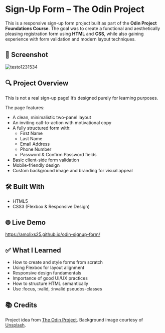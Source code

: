 # Sign-Up Form – The Odin Project

This is a responsive sign-up form project built as part of the **Odin Project Foundations Course**. The goal was to create a functional and aesthetically pleasing registration form using **HTML** and **CSS**, while also gaining experience with form validation and modern layout techniques.

## 📸 Screenshot

![testo1231534](https://github.com/user-attachments/assets/479b2d50-4edf-4fd2-bb12-36811df76bde)

## 🔍 Project Overview

This is not a real sign-up page! It’s designed purely for learning purposes.

The page features:
- A clean, minimalistic two-panel layout
- An inviting call-to-action with motivational copy
- A fully structured form with:
  - First Name
  - Last Name
  - Email Address
  - Phone Number
  - Password & Confirm Password fields
- Basic client-side form validation
- Mobile-friendly design
- Custom background image and branding for visual appeal

## 🛠️ Built With

- HTML5
- CSS3 (Flexbox & Responsive Design)

## 🌐 Live Demo

https://amolixs25.github.io/odin-signup-form/

## ✅ What I Learned

- How to create and style forms from scratch
- Using Flexbox for layout alignment
- Responsive design fundamentals
- Importance of good UI/UX practices
- How to structure HTML semantically
- Use :focus, :valid, :invalid pseudos-classes

## 📚 Credits

Project idea from [The Odin Project](https://www.theodinproject.com/).
Background image courtesy of [Unsplash](https://unsplash.com/).
